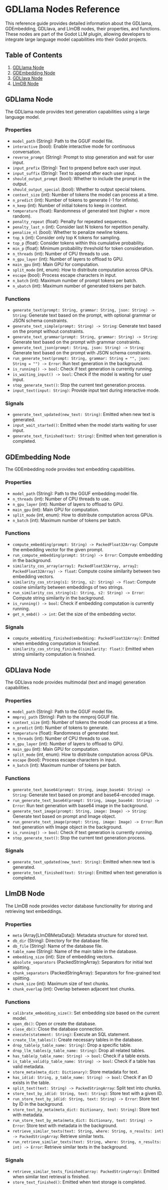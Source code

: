 # GDLlama Nodes Reference

This reference guide provides detailed information about the GDLlama, GDEmbedding, GDLlava, and LlmDB nodes, their properties, and functions. These nodes are part of the Godot LLM plugin, allowing developers to integrate large language model capabilities into their Godot projects.

## Table of Contents

1. [GDLlama Node](#gdllama-node)
2. [GDEmbedding Node](#gdembedding-node)
3. [GDLlava Node](#gdllava-node)
4. [LlmDB Node](#llmdb-node)

## GDLlama Node

The GDLlama node provides text generation capabilities using a large language model.

### Properties

- `model_path` (String): Path to the GGUF model file.
- `interactive` (bool): Enable interactive mode for continuous conversation.
- `reverse_prompt` (String): Prompt to stop generation and wait for user input.
- `input_prefix` (String): Text to prepend before each user input.
- `input_suffix` (String): Text to append after each user input.
- `should_output_prompt` (bool): Whether to include the prompt in the output.
- `should_output_special` (bool): Whether to output special tokens.
- `context_size` (int): Number of tokens the model can process at a time.
- `n_predict` (int): Number of tokens to generate (-1 for infinite).
- `n_keep` (int): Number of initial tokens to keep in context.
- `temperature` (float): Randomness of generated text (higher = more random).
- `penalty_repeat` (float): Penalty for repeated sequences.
- `penalty_last_n` (int): Consider last N tokens for repetition penalty.
- `penalize_nl` (bool): Whether to penalize newline tokens.
- `top_k` (int): Consider only top K tokens for sampling.
- `top_p` (float): Consider tokens within this cumulative probability.
- `min_p` (float): Minimum probability threshold for token consideration.
- `n_threads` (int): Number of CPU threads to use.
- `n_gpu_layer` (int): Number of layers to offload to GPU.
- `main_gpu` (int): Main GPU for computation.
- `split_mode` (int, enum): How to distribute computation across GPUs.
- `escape` (bool): Process escape characters in input.
- `n_batch` (int): Maximum number of prompt tokens per batch.
- `n_ubatch` (int): Maximum number of generated tokens per batch.

### Functions

- `generate_text(prompt: String, grammar: String, json: String) -> String`: Generate text based on the prompt, with optional grammar or JSON schema constraints.
- `generate_text_simple(prompt: String) -> String`: Generate text based on the prompt without constraints.
- `generate_text_grammar(prompt: String, grammar: String) -> String`: Generate text based on the prompt with grammar constraints.
- `generate_text_json(prompt: String, json: String) -> String`: Generate text based on the prompt with JSON schema constraints.
- `run_generate_text(prompt: String, grammar: String = "", json: String = "") -> Error`: Run text generation in the background.
- `is_running() -> bool`: Check if text generation is currently running.
- `is_waiting_input() -> bool`: Check if the model is waiting for user input.
- `stop_generate_text()`: Stop the current text generation process.
- `input_text(input: String)`: Provide input text during interactive mode.

### Signals

- `generate_text_updated(new_text: String)`: Emitted when new text is generated.
- `input_wait_started()`: Emitted when the model starts waiting for user input.
- `generate_text_finished(text: String)`: Emitted when text generation is completed.

## GDEmbedding Node

The GDEmbedding node provides text embedding capabilities.

### Properties

- `model_path` (String): Path to the GGUF embedding model file.
- `n_threads` (int): Number of CPU threads to use.
- `n_gpu_layer` (int): Number of layers to offload to GPU.
- `main_gpu` (int): Main GPU for computation.
- `split_mode` (int, enum): How to distribute computation across GPUs.
- `n_batch` (int): Maximum number of tokens per batch.

### Functions

- `compute_embedding(prompt: String) -> PackedFloat32Array`: Compute the embedding vector for the given prompt.
- `run_compute_embedding(prompt: String) -> Error`: Compute embedding in the background.
- `similarity_cos_array(array1: PackedFloat32Array, array2: PackedFloat32Array) -> float`: Compute cosine similarity between two embedding vectors.
- `similarity_cos_string(s1: String, s2: String) -> float`: Compute cosine similarity between embeddings of two strings.
- `run_similarity_cos_string(s1: String, s2: String) -> Error`: Compute string similarity in the background.
- `is_running() -> bool`: Check if embedding computation is currently running.
- `get_n_embd() -> int`: Get the size of the embedding vector.

### Signals

- `compute_embedding_finished(embedding: PackedFloat32Array)`: Emitted when embedding computation is finished.
- `similarity_cos_string_finished(similarity: float)`: Emitted when string similarity computation is finished.

## GDLlava Node

The GDLlava node provides multimodal (text and image) generation capabilities.

### Properties

- `model_path` (String): Path to the GGUF model file.
- `mmproj_path` (String): Path to the mmproj GGUF file.
- `context_size` (int): Number of tokens the model can process at a time.
- `n_predict` (int): Number of tokens to generate.
- `temperature` (float): Randomness of generated text.
- `n_threads` (int): Number of CPU threads to use.
- `n_gpu_layer` (int): Number of layers to offload to GPU.
- `main_gpu` (int): Main GPU for computation.
- `split_mode` (int, enum): How to distribute computation across GPUs.
- `escape` (bool): Process escape characters in input.
- `n_batch` (int): Maximum number of tokens per batch.

### Functions

- `generate_text_base64(prompt: String, image_base64: String) -> String`: Generate text based on prompt and base64-encoded image.
- `run_generate_text_base64(prompt: String, image_base64: String) -> Error`: Run text generation with base64 image in the background.
- `generate_text_image(prompt: String, image: Image) -> String`: Generate text based on prompt and Image object.
- `run_generate_text_image(prompt: String, image: Image) -> Error`: Run text generation with Image object in the background.
- `is_running() -> bool`: Check if text generation is currently running.
- `stop_generate_text()`: Stop the current text generation process.

### Signals

- `generate_text_updated(new_text: String)`: Emitted when new text is generated.
- `generate_text_finished(text: String)`: Emitted when text generation is completed.

## LlmDB Node

The LlmDB node provides vector database functionality for storing and retrieving text embeddings.

### Properties

- `meta` (Array[LlmDBMetaData]): Metadata structure for stored text.
- `db_dir` (String): Directory for the database file.
- `db_file` (String): Name of the database file.
- `table_name` (String): Name of the main table in the database.
- `embedding_size` (int): Size of embedding vectors.
- `absolute_separators` (PackedStringArray): Separators for initial text splitting.
- `chunk_separators` (PackedStringArray): Separators for fine-grained text splitting.
- `chunk_size` (int): Maximum size of text chunks.
- `chunk_overlap` (int): Overlap between adjacent text chunks.

### Functions

- `calibrate_embedding_size()`: Set embedding size based on the current model.
- `open_db()`: Open or create the database.
- `close_db()`: Close the database connection.
- `execute(statement: String)`: Execute an SQL statement.
- `create_llm_tables()`: Create necessary tables in the database.
- `drop_table(p_table_name: String)`: Drop a specific table.
- `drop_llm_tables(p_table_name: String)`: Drop all related tables.
- `has_table(p_table_name: String) -> bool`: Check if a table exists.
- `is_table_valid(p_table_name: String) -> bool`: Check if a table has valid metadata.
- `store_meta(meta_dict: Dictionary)`: Store metadata for text.
- `has_id(id: String, p_table_name: String) -> bool`: Check if an ID exists in the table.
- `split_text(text: String) -> PackedStringArray`: Split text into chunks.
- `store_text_by_id(id: String, text: String)`: Store text with a given ID.
- `run_store_text_by_id(id: String, text: String) -> Error`: Store text by ID in the background.
- `store_text_by_meta(meta_dict: Dictionary, text: String)`: Store text with metadata.
- `run_store_text_by_meta(meta_dict: Dictionary, text: String) -> Error`: Store text with metadata in the background.
- `retrieve_similar_texts(text: String, where: String, n_results: int) -> PackedStringArray`: Retrieve similar texts.
- `run_retrieve_similar_texts(text: String, where: String, n_results: int) -> Error`: Retrieve similar texts in the background.

### Signals

- `retrieve_similar_texts_finished(array: PackedStringArray)`: Emitted when similar text retrieval is finished.
- `store_text_finished()`: Emitted when text storage is completed.